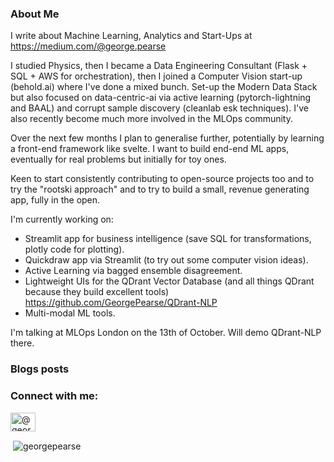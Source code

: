 ### About Me 

I write about Machine Learning, Analytics and Start-Ups at https://medium.com/@george.pearse

I studied Physics, then I became a Data Engineering Consultant (Flask + SQL + AWS for orchestration), then I joined a Computer Vision start-up (behold.ai) where I've done a mixed bunch. Set-up the Modern Data Stack but also focused on data-centric-ai via active learning (pytorch-lightning and BAAL) and corrupt sample discovery (cleanlab esk techniques). I've also recently become much more involved in the MLOps community.

Over the next few months I plan to generalise further, potentially by learning a front-end framework like svelte. I want to build end-end ML apps, eventually for real problems but initially for toy ones. 

Keen to start consistently contributing to open-source projects too and to try the "rootski approach" and to try to build a small, revenue generating app, fully in the open. 

I'm currently working on:
* Streamlit app for business intelligence (save SQL for transformations, plotly code for plotting).
* Quickdraw app via Streamlit (to try out some computer vision ideas).
* Active Learning via bagged ensemble disagreement. 
* Lightweight UIs for the QDrant Vector Database (and all things QDrant because they build excellent tools) https://github.com/GeorgePearse/QDrant-NLP
* Multi-modal ML tools.

I'm talking at MLOps London on the 13th of October. Will demo QDrant-NLP there.

### Blogs posts
<!-- BLOG-POST-LIST:START -->
<!-- BLOG-POST-LIST:END -->

<h3 align="left">Connect with me:</h3>
<p align="left">
<a href="https://medium.com/@george.pearse" target="blank"><img align="center" src="https://raw.githubusercontent.com/rahuldkjain/github-profile-readme-generator/master/src/images/icons/Social/medium.svg" alt="@george.pearse" height="30" width="40" /></a>
</p>

<p>&nbsp;<img align="center" src="https://github-readme-stats.vercel.app/api?username=georgepearse&show_icons=true&locale=en" alt="georgepearse" /></p>

